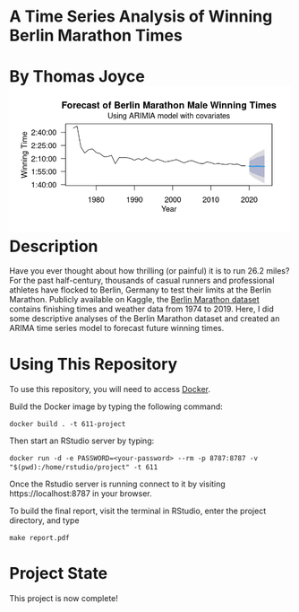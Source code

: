 A Time Series Analysis of Winning Berlin Marathon Times
=====================================================
By Thomas Joyce  
![](figures/male_ts_covariates.png)
Description
=====================================================
Have you ever thought about how thrilling (or painful) it is to run 26.2 miles? For the past half-century, thousands of casual runners and professional athletes have flocked to Berlin, Germany to test their limits at the Berlin Marathon. Publicly available on Kaggle, the [Berlin Marathon dataset](https://www.kaggle.com/datasets/aiaiaidavid/berlin-marathons-data) contains finishing times and weather data from 1974 to 2019. Here, I did some descriptive analyses of the Berlin Marathon dataset and created an ARIMA time series model to forecast future winning times. 

Using This Repository
=====================================================
To use this repository, you will need to access [Docker](https://www.docker.com/).

Build the Docker image by typing the following command:
```
docker build . -t 611-project
```

Then start an RStudio server by typing:
```
docker run -d -e PASSWORD=<your-password> --rm -p 8787:8787 -v "$(pwd):/home/rstudio/project" -t 611
```

Once the Rstudio server is running connect to it by visiting
https://localhost:8787 in your browser. 

To build the final report, visit the terminal in RStudio, enter the project directory, and type

```
make report.pdf
```

Project State
====================================================
This project is now complete!


